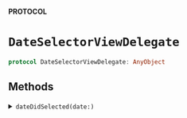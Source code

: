 **PROTOCOL**

# `DateSelectorViewDelegate`

```swift
protocol DateSelectorViewDelegate: AnyObject
```

## Methods
<details><summary markdown="span"><code>dateDidSelected(date:)</code></summary>

```swift
func dateDidSelected(date: Date)
```

</details>